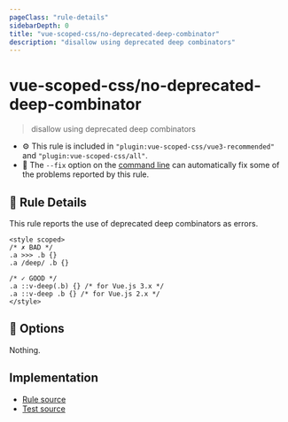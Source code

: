 ```yaml
---
pageClass: "rule-details"
sidebarDepth: 0
title: "vue-scoped-css/no-deprecated-deep-combinator"
description: "disallow using deprecated deep combinators"
---
```

# vue-scoped-css/no-deprecated-deep-combinator

> disallow using deprecated deep combinators

- :gear: This rule is included in `"plugin:vue-scoped-css/vue3-recommended"` and `"plugin:vue-scoped-css/all"`.
- :wrench: The `--fix` option on the [command line](https://eslint.org/docs/user-guide/command-line-interface#fixing-problems) can automatically fix some of the problems reported by this rule.

## :book: Rule Details

This rule reports the use of deprecated deep combinators as errors.

<eslint-code-block fix :rules="{'vue-scoped-css/no-deprecated-deep-combinator': ['error']}">

```vue
<style scoped>
/* ✗ BAD */
.a >>> .b {}
.a /deep/ .b {}

/* ✓ GOOD */
.a ::v-deep(.b) {} /* for Vue.js 3.x */
.a ::v-deep .b {} /* for Vue.js 2.x */
</style>
```

</eslint-code-block>

## :wrench: Options

Nothing.

## Implementation

- [Rule source](https://github.com/future-architect/eslint-plugin-vue-scoped-css/blob/master/lib/rules/no-deprecated-deep-combinator.ts)
- [Test source](https://github.com/future-architect/eslint-plugin-vue-scoped-css/blob/master/tests/lib/rules/no-deprecated-deep-combinator.js)
